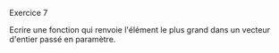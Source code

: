 Exercice 7

Ecrire une fonction qui renvoie l'élément le plus grand dans un vecteur d'entier passé en paramètre.